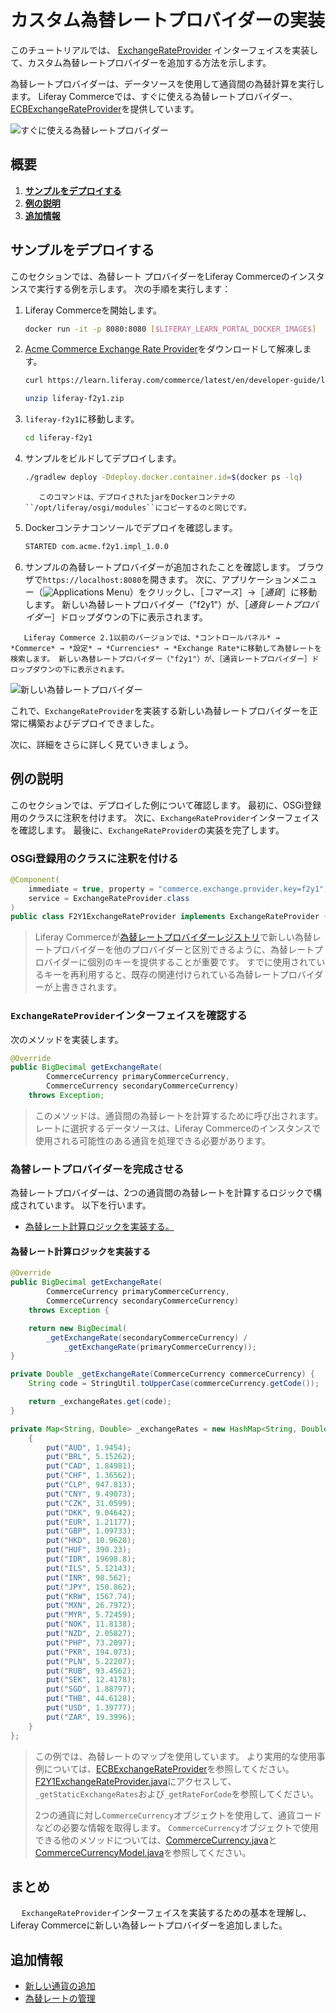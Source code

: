 # カスタム為替レートプロバイダーの実装

このチュートリアルでは、 [ExchangeRateProvider](https://github.com/liferay/liferay-portal/blob/[$LIFERAY_LEARN_PORTAL_GIT_TAG$]/modules/apps/commerce/commerce-currency-api/src/main/java/com/liferay/commerce/currency/util/ExchangeRateProvider.java) インターフェイスを実装して、カスタム為替レートプロバイダーを追加する方法を示します。

為替レートプロバイダーは、データソースを使用して通貨間の為替計算を実行します。 Liferay Commerceでは、すぐに使える為替レートプロバイダー、[ECBExchangeRateProvider](https://github.com/liferay/liferay-portal/blob/[$LIFERAY_LEARN_PORTAL_GIT_TAG$]/modules/apps/commerce/commerce-currency-service/src/main/java/com/liferay/commerce/currency/internal/util/ECBExchangeRateProvider.java)を提供しています。

![すぐに使える為替レートプロバイダー](./implementing-an-exchange-rate-provider/images/01.png "すぐに使える為替レートプロバイダー")

## 概要

1. [**サンプルをデプロイする**](#deploy-an-example)
1. [**例の説明**](#walk-through-the-example)
1. [**追加情報**](#additional-information)

## サンプルをデプロイする

このセクションでは、為替レート プロバイダーをLiferay Commerceのインスタンスで実行する例を示します。 次の手順を実行します：

1. Liferay Commerceを開始します。

    ```bash
    docker run -it -p 8080:8080 [$LIFERAY_LEARN_PORTAL_DOCKER_IMAGE$]
    ```

1. [Acme Commerce Exchange Rate Provider](./liferay-f2y1.zip)をダウンロードして解凍します。

    ```bash
    curl https://learn.liferay.com/commerce/latest/en/developer-guide/liferay-f2y1.zip -O
    ```

    ```bash
    unzip liferay-f2y1.zip
    ```

1. `liferay-f2y1`に移動します。

    ```bash
    cd liferay-f2y1
    ```

1. サンプルをビルドしてデプロイします。

    ```bash
    ./gradlew deploy -Ddeploy.docker.container.id=$(docker ps -lq)
    ```

    ```{note}
       このコマンドは、デプロイされたjarをDockerコンテナの ``/opt/liferay/osgi/modules``にコピーするのと同じです。
    ```

1. Dockerコンテナコンソールでデプロイを確認します。

    ```bash
    STARTED com.acme.f2y1.impl_1.0.0
    ```

1. サンプルの為替レートプロバイダーが追加されたことを確認します。 ブラウザで`https://localhost:8080`を開きます。 次に、アプリケーションメニュー（![Applications Menu](../../images/icon-applications-menu.png)）をクリックし、［_コマース_］→［_通貨_］に移動します。 新しい為替レートプロバイダー（"f2y1"）が、［_通貨レートプロバイダー_］ドロップダウンの下に表示されます。

```{note}
   Liferay Commerce 2.1以前のバージョンでは、*コントロールパネル* → *Commerce* → *設定* → *Currencies* → *Exchange Rate*に移動して為替レートを検索します。 新しい為替レートプロバイダー（"f2y1"）が、［通貨レートプロバイダー］ドロップダウンの下に表示されます。
```

![新しい為替レートプロバイダー](./implementing-an-exchange-rate-provider/images/02.png "新しい為替レートプロバイダー")

これで、`ExchangeRateProvider`を実装する新しい為替レートプロバイダーを正常に構築およびデプロイできました。

次に、詳細をさらに詳しく見ていきましょう。

## 例の説明

このセクションでは、デプロイした例について確認します。 最初に、OSGi登録用のクラスに注釈を付けます。 次に、`ExchangeRateProvider`インターフェイスを確認します。 最後に、`ExchangeRateProvider`の実装を完了します。

### OSGi登録用のクラスに注釈を付ける

```java
@Component(
    immediate = true, property = "commerce.exchange.provider.key=f2y1",
    service = ExchangeRateProvider.class
)
public class F2Y1ExchangeRateProvider implements ExchangeRateProvider {
```

> Liferay Commerceが[為替レートプロバイダーレジストリ](https://github.com/liferay/liferay-portal/blob/[$LIFERAY_LEARN_PORTAL_GIT_TAG$]/modules/apps/commerce/commerce-currency-service/src/main/java/com/liferay/commerce/currency/internal/util/ExchangeRateProviderRegistryImpl.java)で新しい為替レートプロバイダーを他のプロバイダーと区別できるように、為替レートプロバイダーに個別のキーを提供することが重要です。 すでに使用されているキーを再利用すると、既存の関連付けられている為替レートプロバイダーが上書きされます。

### `ExchangeRateProvider`インターフェイスを確認する

次のメソッドを実装します。

```java
@Override
public BigDecimal getExchangeRate(
        CommerceCurrency primaryCommerceCurrency,
        CommerceCurrency secondaryCommerceCurrency)
    throws Exception;
```

> このメソッドは、通貨間の為替レートを計算するために呼び出されます。 レートに選択するデータソースは、Liferay Commerceのインスタンスで使用される可能性のある通貨を処理できる必要があります。

### 為替レートプロバイダーを完成させる

為替レートプロバイダーは、2つの通貨間の為替レートを計算するロジックで構成されています。 以下を行います。

* [為替レート計算ロジックを実装する。](#implement-the-exchange-rate-calculation-logic)

#### 為替レート計算ロジックを実装する

```java
@Override
public BigDecimal getExchangeRate(
        CommerceCurrency primaryCommerceCurrency,
        CommerceCurrency secondaryCommerceCurrency)
    throws Exception {

    return new BigDecimal(
        _getExchangeRate(secondaryCommerceCurrency) /
            _getExchangeRate(primaryCommerceCurrency));
}

private Double _getExchangeRate(CommerceCurrency commerceCurrency) {
    String code = StringUtil.toUpperCase(commerceCurrency.getCode());

    return _exchangeRates.get(code);
}

private Map<String, Double> _exchangeRates = new HashMap<String, Double>() {
    {
        put("AUD", 1.9454);
        put("BRL", 5.15262);
        put("CAD", 1.84981);
        put("CHF", 1.36562);
        put("CLP", 947.813);
        put("CNY", 9.49073);
        put("CZK", 31.0599);
        put("DKK", 9.04642);
        put("EUR", 1.21177);
        put("GBP", 1.09733);
        put("HKD", 10.9628);
        put("HUF", 390.23);
        put("IDR", 19698.8);
        put("ILS", 5.12143);
        put("INR", 98.562);
        put("JPY", 150.862);
        put("KRW", 1567.74);
        put("MXN", 26.7972);
        put("MYR", 5.72459);
        put("NOK", 11.8138);
        put("NZD", 2.05827);
        put("PHP", 73.2097);
        put("PKR", 194.073);
        put("PLN", 5.22207);
        put("RUB", 93.4562);
        put("SEK", 12.4178);
        put("SGD", 1.88797);
        put("THB", 44.6128);
        put("USD", 1.39777);
        put("ZAR", 19.3996);
    }
};
```

> この例では、為替レートのマップを使用しています。 より実用的な使用事例については、[ECBExchangeRateProvider](https://github.com/liferay/liferay-portal/blob/[$LIFERAY_LEARN_PORTAL_GIT_TAG$]/modules/apps/commerce/commerce-currency-service/src/main/java/com/liferay/commerce/currency/internal/util/ECBExchangeRateProvider.java)を参照してください。 [F2Y1ExchangeRateProvider.java](https://github.com/liferay/liferay-learn/blob/master/docs/commerce/latest/en/developer-guide/implementing-an-exchange-rate-provider/resources/liferay-f2y1.zip/f2y1-impl/src/main/java/com/acme/f2y1/internal/commerce/currency/util/F2Y1ExchangeRateProvider.java)にアクセスして、`_getStaticExchangeRates`および`_getRateForCode`を参照してください。
> 
> 2つの通貨に対し`CommerceCurrency`オブジェクトを使用して、通貨コードなどの必要な情報を取得します。  `CommerceCurrency`オブジェクトで使用できる他のメソッドについては、[CommerceCurrency.java](https://github.com/liferay/liferay-portal/blob/[$LIFERAY_LEARN_PORTAL_GIT_TAG$]/modules/apps/commerce/commerce-currency-api/src/main/java/com/liferay/commerce/currency/model/CommerceCurrency.java)と[CommerceCurrencyModel.java](https://github.com/liferay/liferay-portal/blob/[$LIFERAY_LEARN_PORTAL_GIT_TAG$]/modules/apps/commerce/commerce-currency-api/src/main/java/com/liferay/commerce/currency/model/CommerceCurrencyModel.java)を参照してください。

## まとめ

　 `ExchangeRateProvider`インターフェイスを実装するための基本を理解し、Liferay Commerceに新しい為替レートプロバイダーを追加しました。

## 追加情報

* [新しい通貨の追加](../../store-administration/currencies/adding-a-new-currency.md)
* [為替レートの管理](../../store-administration/currencies/managing-exchange-rates.md)
